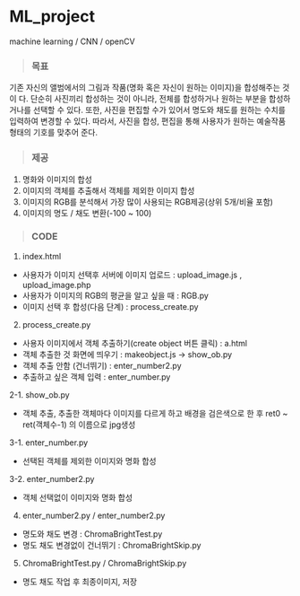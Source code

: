 # ML_project
machine learning / CNN / openCV


>### 목표
기존 자신의 앨범에서의 그림과 작품(명화 혹은 자신이 원하는 이미지)을 합성해주는 것이
다. 단순히 사진끼리 합성하는 것이 아니라, 전체를 합성하거나 원하는 부분을 합성하거나를
선택할 수 있다. 또한, 사진을 편집할 수가 있어서 명도와 채도를 원하는 수치를 입력하여
변경할 수 있다.
따라서, 사진을 합성, 편집을 통해 사용자가 원하는 예술작품 형태의 기호를 맞추어 준다.

>### 제공
1. 명화와 이미지의 합성
2. 이미지의 객체를 추출해서 객체를 제외한 이미지 합성
3. 이미지의 RGB를 분석해서 가장 많이 사용되는 RGB제공(상위 5개/비율 포함)
4. 이미지의 명도 / 채도 변환(-100 ~ 100)

>###  CODE
1. index.html
- 사용자가 이미지 선택후 서버에 이미지 업로드 : upload_image.js , upload_image.php
- 사용자가 이미지의 RGB의 평균을 알고 싶을 때 : RGB.py
- 이미지 선택 후 합성(다음 단계) : process_create.py

2. process_create.py
- 사용자 이미지에서 객체 추출하기(create object 버튼 클릭) : a.html
- 객체 추출한 것 화면에 띄우기 : makeobject.js -> show_ob.py
- 객체 추출 안함 (건너뛰기) : enter_number2.py
- 추출하고 싶은 객체 입력 : enter_number.py

2-1. show_ob.py
- 객체 추출, 추출한 객체마다 이미지를 다르게 하고 배경을 검은색으로 한 후 ret0 ~ ret(객체수-1) 의 이름으로 jpg생성

3-1. enter_number.py
- 선택된 객체를 제외한 이미지와 명화 합성

3-2. enter_number2.py
- 객체 선택없이 이미지와 명화 합성

4. enter_number2.py / enter_number2.py 
- 명도와 채도 변경 : ChromaBrightTest.py
- 명도 채도 변경없이 건너뛰기 : ChromaBrightSkip.py

5. ChromaBrightTest.py / ChromaBrightSkip.py
- 명도 채도 작업 후 최종이미지, 저장




